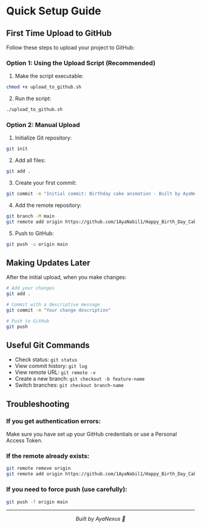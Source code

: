 # Quick Setup Guide

## First Time Upload to GitHub

Follow these steps to upload your project to GitHub:

### Option 1: Using the Upload Script (Recommended)

1. Make the script executable:
```bash
chmod +x upload_to_github.sh
```

2. Run the script:
```bash
./upload_to_github.sh
```

### Option 2: Manual Upload

1. Initialize Git repository:
```bash
git init
```

2. Add all files:
```bash
git add .
```

3. Create your first commit:
```bash
git commit -m "Initial commit: Birthday cake animation - Built by AyaNexus 🦢"
```

4. Add the remote repository:
```bash
git branch -M main
git remote add origin https://github.com/1AyaNabil1/Happy_Birth_Day_Cake.git
```

5. Push to GitHub:
```bash
git push -u origin main
```

## Making Updates Later

After the initial upload, when you make changes:

```bash
# Add your changes
git add .

# Commit with a descriptive message
git commit -m "Your change description"

# Push to GitHub
git push
```

## Useful Git Commands

- Check status: `git status`
- View commit history: `git log`
- View remote URL: `git remote -v`
- Create a new branch: `git checkout -b feature-name`
- Switch branches: `git checkout branch-name`

## Troubleshooting

### If you get authentication errors:
Make sure you have set up your GitHub credentials or use a Personal Access Token.

### If the remote already exists:
```bash
git remote remove origin
git remote add origin https://github.com/1AyaNabil1/Happy_Birth_Day_Cake.git
```

### If you need to force push (use carefully):
```bash
git push -f origin main
```

---
<div align="center">
  <em>Built by AyaNexus 🦢</em>
</div>
